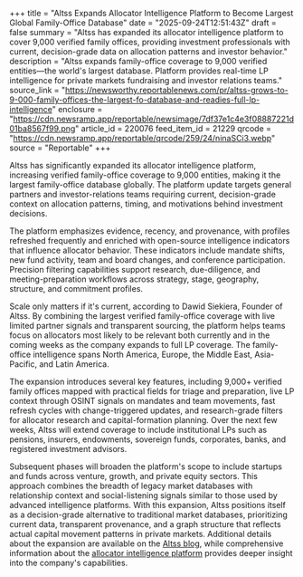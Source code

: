 +++
title = "Altss Expands Allocator Intelligence Platform to Become Largest Global Family-Office Database"
date = "2025-09-24T12:51:43Z"
draft = false
summary = "Altss has expanded its allocator intelligence platform to cover 9,000 verified family offices, providing investment professionals with current, decision-grade data on allocation patterns and investor behavior."
description = "Altss expands family-office coverage to 9,000 verified entities—the world's largest database. Platform provides real-time LP intelligence for private markets fundraising and investor relations teams."
source_link = "https://newsworthy.reportablenews.com/pr/altss-grows-to-9-000-family-offices-the-largest-fo-database-and-readies-full-lp-intelligence"
enclosure = "https://cdn.newsramp.app/reportable/newsimage/7df37e1c4e3f08887221d01ba8567f99.png"
article_id = 220076
feed_item_id = 21229
qrcode = "https://cdn.newsramp.app/reportable/qrcode/259/24/ninaSCi3.webp"
source = "Reportable"
+++

<p>Altss has significantly expanded its allocator intelligence platform, increasing verified family-office coverage to 9,000 entities, making it the largest family-office database globally. The platform update targets general partners and investor-relations teams requiring current, decision-grade context on allocation patterns, timing, and motivations behind investment decisions.</p><p>The platform emphasizes evidence, recency, and provenance, with profiles refreshed frequently and enriched with open-source intelligence indicators that influence allocator behavior. These indicators include mandate shifts, new fund activity, team and board changes, and conference participation. Precision filtering capabilities support research, due-diligence, and meeting-preparation workflows across strategy, stage, geography, structure, and commitment profiles.</p><p>Scale only matters if it's current, according to Dawid Siekiera, Founder of Altss. By combining the largest verified family-office coverage with live limited partner signals and transparent sourcing, the platform helps teams focus on allocators most likely to be relevant both currently and in the coming weeks as the company expands to full LP coverage. The family-office intelligence spans North America, Europe, the Middle East, Asia-Pacific, and Latin America.</p><p>The expansion introduces several key features, including 9,000+ verified family offices mapped with practical fields for triage and preparation, live LP context through OSINT signals on mandates and team movements, fast refresh cycles with change-triggered updates, and research-grade filters for allocator research and capital-formation planning. Over the next few weeks, Altss will extend coverage to include institutional LPs such as pensions, insurers, endowments, sovereign funds, corporates, banks, and registered investment advisors.</p><p>Subsequent phases will broaden the platform's scope to include startups and funds across venture, growth, and private equity sectors. This approach combines the breadth of legacy market databases with relationship context and social-listening signals similar to those used by advanced intelligence platforms. With this expansion, Altss positions itself as a decision-grade alternative to traditional market databases, prioritizing current data, transparent provenance, and a graph structure that reflects actual capital movement patterns in private markets. Additional details about the expansion are available on the <a href="https://www.altss.com/blog" rel="nofollow" target="_blank">Altss blog</a>, while comprehensive information about the <a href="https://www.altss.com/platform" rel="nofollow" target="_blank">allocator intelligence platform</a> provides deeper insight into the company's capabilities.</p>